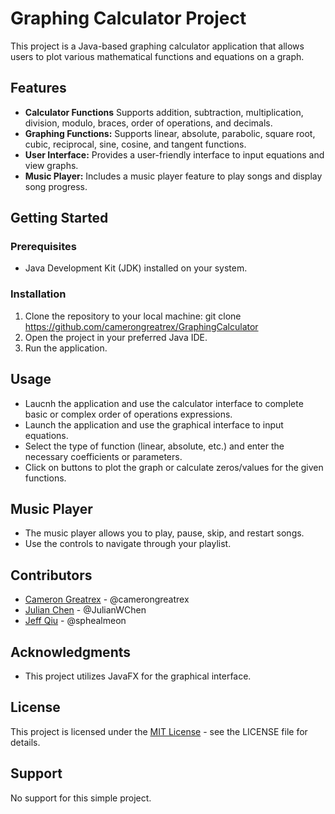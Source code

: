 # Graphing Calculator Project

This project is a Java-based graphing calculator application that allows users to plot various mathematical functions and equations on a graph.

## Features
- **Calculator Functions** Supports addition, subtraction, multiplication, division, modulo, braces, order of operations, and decimals.
- **Graphing Functions:** Supports linear, absolute, parabolic, square root, cubic, reciprocal, sine, cosine, and tangent functions.
- **User Interface:** Provides a user-friendly interface to input equations and view graphs.
- **Music Player:** Includes a music player feature to play songs and display song progress.

## Getting Started

### Prerequisites

- Java Development Kit (JDK) installed on your system.

### Installation

1. Clone the repository to your local machine: git clone https://github.com/camerongreatrex/GraphingCalculator
2. Open the project in your preferred Java IDE.
3. Run the application.

## Usage
- Laucnh the application and use the calculator interface to complete basic or complex order of operations expressions.
- Launch the application and use the graphical interface to input equations.
- Select the type of function (linear, absolute, etc.) and enter the necessary coefficients or parameters.
- Click on buttons to plot the graph or calculate zeros/values for the given functions.

## Music Player

- The music player allows you to play, pause, skip, and restart songs.
- Use the controls to navigate through your playlist.

## Contributors

- [Cameron Greatrex](https://github.com/camerongreatrex) - @camerongreatrex
- [Julian Chen](https://github.com/JulianWChen) - @JulianWChen
- [Jeff Qiu](https://github.com/sphealmeon) - @sphealmeon

## Acknowledgments

- This project utilizes JavaFX for the graphical interface.

## License

This project is licensed under the [MIT License](LICENSE) - see the LICENSE file for details.

## Support

No support for this simple project.
